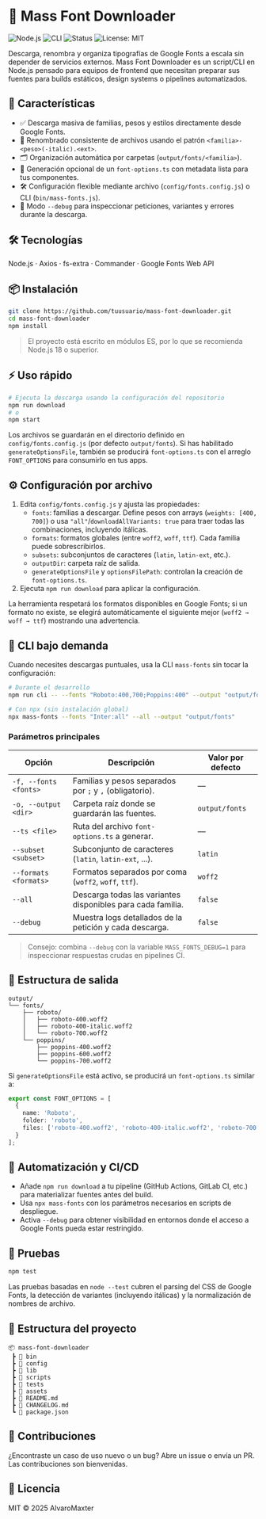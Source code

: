 # 🚀 Mass Font Downloader

![Node.js](https://img.shields.io/badge/Node.js-18%2B-3C873A?logo=node.js&logoColor=white)
![CLI](https://img.shields.io/badge/CLI-ready-1D3557)
![Status](https://img.shields.io/badge/status-active-success)
![License: MIT](https://img.shields.io/badge/License-MIT-yellow.svg)

Descarga, renombra y organiza tipografías de Google Fonts a escala sin depender de servicios externos. Mass Font Downloader es un script/CLI en Node.js pensado para equipos de frontend que necesitan preparar sus fuentes para builds estáticos, design systems o pipelines automatizados.

## 🧩 Características

- ✅ Descarga masiva de familias, pesos y estilos directamente desde Google Fonts.
- 🧭 Renombrado consistente de archivos usando el patrón `<familia>-<peso>(-italic).<ext>`.
- 🗂️ Organización automática por carpetas (`output/fonts/<familia>`).
- 🧾 Generación opcional de un `font-options.ts` con metadata lista para tus componentes.
- 🛠️ Configuración flexible mediante archivo (`config/fonts.config.js`) o CLI (`bin/mass-fonts.js`).
- 🧪 Modo `--debug` para inspeccionar peticiones, variantes y errores durante la descarga.

## 🛠️ Tecnologías

Node.js · Axios · fs-extra · Commander · Google Fonts Web API

## 📦 Instalación

```bash
git clone https://github.com/tuusuario/mass-font-downloader.git
cd mass-font-downloader
npm install
```

> El proyecto está escrito en módulos ES, por lo que se recomienda Node.js 18 o superior.

## ⚡️ Uso rápido

```bash
# Ejecuta la descarga usando la configuración del repositorio
npm run download
# o
npm start
```

Los archivos se guardarán en el directorio definido en `config/fonts.config.js` (por defecto `output/fonts`). Si has habilitado `generateOptionsFile`, también se producirá `font-options.ts` con el arreglo `FONT_OPTIONS` para consumirlo en tus apps.

## ⚙️ Configuración por archivo

1. Edita `config/fonts.config.js` y ajusta las propiedades:
   - `fonts`: familias a descargar. Define pesos con arrays (`weights: [400, 700]`) o usa `"all"`/`downloadAllVariants: true` para traer todas las combinaciones, incluyendo itálicas.
   - `formats`: formatos globales (entre `woff2`, `woff`, `ttf`). Cada familia puede sobrescribirlos.
   - `subsets`: subconjuntos de caracteres (`latin`, `latin-ext`, etc.).
   - `outputDir`: carpeta raíz de salida.
   - `generateOptionsFile` y `optionsFilePath`: controlan la creación de `font-options.ts`.
2. Ejecuta `npm run download` para aplicar la configuración.

La herramienta respetará los formatos disponibles en Google Fonts; si un formato no existe, se elegirá automáticamente el siguiente mejor (`woff2 → woff → ttf`) mostrando una advertencia.

## 🧰 CLI bajo demanda

Cuando necesites descargas puntuales, usa la CLI `mass-fonts` sin tocar la configuración:

```bash
# Durante el desarrollo
npm run cli -- --fonts "Roboto:400,700;Poppins:400" --output "output/fonts" --ts "output/font-options.ts" --subset latin --formats woff2,woff

# Con npx (sin instalación global)
npx mass-fonts --fonts "Inter:all" --all --output "output/fonts"
```

### Parámetros principales

| Opción | Descripción | Valor por defecto |
| --- | --- | --- |
| `-f, --fonts <fonts>` | Familias y pesos separados por `;` y `,` (obligatorio). | — |
| `-o, --output <dir>` | Carpeta raíz donde se guardarán las fuentes. | `output/fonts` |
| `--ts <file>` | Ruta del archivo `font-options.ts` a generar. | — |
| `--subset <subset>` | Subconjunto de caracteres (`latin`, `latin-ext`, ...). | `latin` |
| `--formats <formats>` | Formatos separados por coma (`woff2`, `woff`, `ttf`). | `woff2` |
| `--all` | Descarga todas las variantes disponibles para cada familia. | `false` |
| `--debug` | Muestra logs detallados de la petición y cada descarga. | `false` |

> Consejo: combina `--debug` con la variable `MASS_FONTS_DEBUG=1` para inspeccionar respuestas crudas en pipelines CI.

## 📁 Estructura de salida

```
output/
└── fonts/
    ├── roboto/
    │   ├── roboto-400.woff2
    │   ├── roboto-400-italic.woff2
    │   └── roboto-700.woff2
    └── poppins/
        ├── poppins-400.woff2
        ├── poppins-600.woff2
        └── poppins-700.woff2
```

Si `generateOptionsFile` está activo, se producirá un `font-options.ts` similar a:

```ts
export const FONT_OPTIONS = [
  {
    name: 'Roboto',
    folder: 'roboto',
    files: ['roboto-400.woff2', 'roboto-400-italic.woff2', 'roboto-700.woff2']
  }
];
```

## 🤖 Automatización y CI/CD

- Añade `npm run download` a tu pipeline (GitHub Actions, GitLab CI, etc.) para materializar fuentes antes del build.
- Usa `npx mass-fonts` con los parámetros necesarios en scripts de despliegue.
- Activa `--debug` para obtener visibilidad en entornos donde el acceso a Google Fonts pueda estar restringido.

## 🧪 Pruebas

```bash
npm test
```

Las pruebas basadas en `node --test` cubren el parsing del CSS de Google Fonts, la detección de variantes (incluyendo itálicas) y la normalización de nombres de archivo.

## 🧱 Estructura del proyecto

```
📦 mass-font-downloader
 ┣ 📂 bin
 ┣ 📂 config
 ┣ 📂 lib
 ┣ 📂 scripts
 ┣ 📂 tests
 ┣ 📂 assets
 ┣ 📜 README.md
 ┣ 📜 CHANGELOG.md
 ┗ 📜 package.json
```

## 🤝 Contribuciones

¿Encontraste un caso de uso nuevo o un bug? Abre un issue o envía un PR. Las contribuciones son bienvenidas.

## 📄 Licencia

MIT © 2025 AlvaroMaxter
